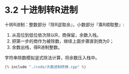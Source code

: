 # 3.2 十进制转R进制

十转R进制：整数部分『除R逆取余』，小数部分『乘R顺取整』:

1. 从高位到低位依次除以R，商保留，余数入栈。
2. 把第一步的商作为被除数，继续上面步骤直到商为0；
3. 余数出栈，得R进制整数。

字符串除数模拟竖式除法计算，将余数压入栈中。

```cpp
{% include "./code/大数进制转换.cpp" %}
```

